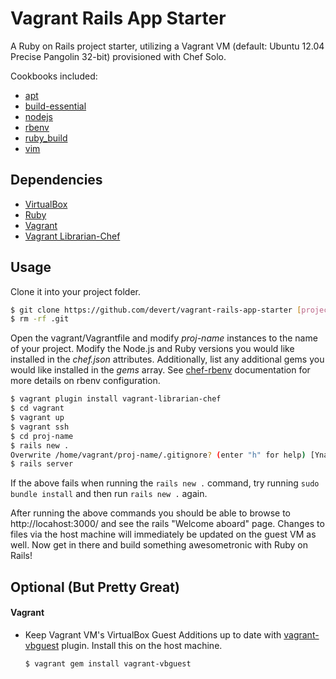 # Vagrant Rails App Starter

A Ruby on Rails project starter, utilizing a Vagrant VM (default: Ubuntu 12.04 Precise Pangolin 32-bit) provisioned with Chef Solo.

Cookbooks included:

* [apt](https://github.com/opscode-cookbooks/apt)
* [build-essential](https://github.com/opscode-cookbooks/build-essential)
* [nodejs](https://github.com/mdxp/nodejs-cookbook)
* [rbenv](https://github.com/fnichol/chef-rbenv)
* [ruby_build](https://github.com/fnichol/chef-ruby_build)
* [vim](https://github.com/opscode-cookbooks/vim)

## Dependencies

* [VirtualBox](https://www.virtualbox.org/)
* [Ruby](http://www.ruby-lang.org/en/)
* [Vagrant](http://vagrantup.com/)
* [Vagrant Librarian-Chef](https://github.com/jimmycuadra/vagrant-librarian-chef)

## Usage

Clone it into your project folder.

```bash
$ git clone https://github.com/devert/vagrant-rails-app-starter [project-name]
$ rm -rf .git
```

Open the vagrant/Vagrantfile and modify *proj-name* instances to the name of your project. Modify the Node.js and Ruby versions you would like installed in the *chef.json* attributes. Additionally, list any additional gems you would like installed in the *gems* array. See [chef-rbenv](https://github.com/fnichol/chef-rbenv) documentation for more details on rbenv configuration.

```bash
$ vagrant plugin install vagrant-librarian-chef
$ cd vagrant
$ vagrant up
$ vagrant ssh
$ cd proj-name
$ rails new .
Overwrite /home/vagrant/proj-name/.gitignore? (enter "h" for help) [Ynaqdh] y
$ rails server
```

If the above fails when running the `rails new .` command, try running `sudo bundle install` and then run `rails new .` again.

After running the above commands you should be able to browse to http://locahost:3000/ and see the rails "Welcome aboard" page. Changes to files via the host machine will immediately be updated on the guest VM as well. Now get in there and build something awesometronic with Ruby on Rails!

## Optional (But Pretty Great)

#### Vagrant
* Keep Vagrant VM's VirtualBox Guest Additions up to date with [vagrant-vbguest](https://github.com/dotless-de/vagrant-vbguest) plugin. Install this on the host machine.

    ```bash
    $ vagrant gem install vagrant-vbguest
    ```




